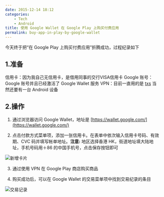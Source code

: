 ```yaml
---
date: 2015-12-14 18:12
categories: 
    - Tech
    - Android
title: 使用 Google Wallet 在 Google Play 上购买付费应用
permalink: buy-app-in-play-by-google-wallet
---
```


今天终于把“在 Google Play 上购买付费应用”折腾成功，过程纪录如下

## 1.准备

信用卡：因为我自己无信用卡，是借用同事的交行VISA信用卡
Google 账号：Google 账号并且已经激活了 Google Wallet 服务
VPN：目前一直用的是 [txs](https://txs.li/)
当然还要有一台 Android 设备

## 2.操作

1) 通过浏览器访问 Google Wallet，地址是 [https://wallet.google.com/](https://wallet.google.com/)

2) 点击付款方式菜单项，添加一张信用卡。在表单中依次输入信用卡号码、有效期、CVC 码并填写帐单地址。**注意:** 地区选择香港 HK，街道地址填大陆地址，手机号码用＋86 的中国手机号，点击保存按钮即可

![新增卡片](https://i.loli.net/2019/07/29/5d3e5be78b23819820.jpg)

3) 通过使用 VPN 在 Google Play 商店购买商品

4) 购买成功后，可以在 Google Wallet 的交易菜单项中找到交易纪录的条目

![交易记录](https://i.loli.net/2019/07/29/5d3e5be81972877322.jpg)